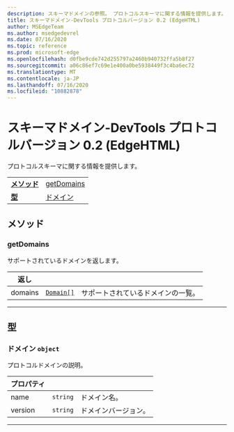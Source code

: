 ```yaml
---
description: スキーマドメインの参照。 プロトコルスキーマに関する情報を提供します。
title: スキーマドメイン-DevTools プロトコルバージョン 0.2 (EdgeHTML)
author: MSEdgeTeam
ms.author: msedgedevrel
ms.date: 07/16/2020
ms.topic: reference
ms.prod: microsoft-edge
ms.openlocfilehash: d0fbe9cde742d255797a2460b940732ffa5b8f27
ms.sourcegitcommit: a06c86ef7c69e1e400a0be5938449f3c4ba6ec72
ms.translationtype: MT
ms.contentlocale: ja-JP
ms.lasthandoff: 07/16/2020
ms.locfileid: "10882878"
---
```

# スキーマドメイン-DevTools プロトコルバージョン 0.2 (EdgeHTML)  

プロトコルスキーマに関する情報を提供します。

| | |
|-|-|
| [**メソッド**](#methods) | [getDomains](#getdomains) |
| [**型**](#types) | [ドメイン](#domain) |
## メソッド

### getDomains
サポートされているドメインを返します。

<table>
    <thead>
        <tr>
            <th>返し</th>
            <th></th>
            <th></th>
        </tr>
    </thead>
    <tbody>
        <tr>
            <td>domains</td>
            <td><a href="#domain"><code class="flyout">Domain[]</code></a></td>
            <td>サポートされているドメインの一覧。</td>
        </tr>
    </tbody>
</table>
</p>

---

## 型

### <a name="domain"></a> ドメイン `object`

プロトコルドメインの説明。

<table>
    <thead>
        <tr>
            <th>プロパティ</th>
            <th></th>
            <th></th>
        </tr>
    </thead>
    <tbody>
        <tr>
            <td>name</td>
            <td><code class="flyout">string</code></td>
            <td>ドメイン名。</td>
        </tr>
        <tr>
            <td>version</td>
            <td><code class="flyout">string</code></td>
            <td>ドメインバージョン。</td>
        </tr>
    </tbody>
</table>
</p>

---
